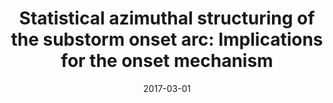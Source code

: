 ---
title: "Statistical azimuthal structuring of the substorm onset arc: Implications for the onset mechanism"
collection: publications
permalink: /publication/2017-03-01-Kalmoni
excerpt: ' '
date: 2017-03-01
venue: 'Geophysical Research Letters'
paperurl: 'https://doi.org/10.1002/2016GL071826'
citation: 'Kalmoni, N. M. E., Rae, I. J., Murphy, K. R., Forsyth, C., Watt, C. E. J., &amp; Owen, C. J. (2017). Statistical azimuthal structuring of the substorm onset arc: Implications for the onset mechanism. Geophysical Research Letters, 44(5), 2078-2087.'
---